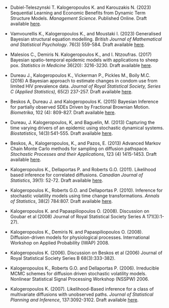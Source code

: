 * Dubiel-Teleszynski T. Kalogeropoulos K. and Karouzakis N. (2023) Sequential Learning and Economic Benefits from Dynamic Term Structure Models. *Management Science*. Published Online. Draft available [here](https://arxiv.org/abs/2204.10658).

* Vamvourellis K., Kalogeropoulos K., and Moustaki I. (2023) Generalised Bayesian structural equation modelling. *British Journal of Mathematical and Statistical Psychology*. 76(3) 559-584. Draft available [here](https://arxiv.org/abs/2104.01603).

* Malesios C., Demiris N. Kalogeropoulos K., and I. Ntzoufras. (2017) Bayesian spatio-temporal epidemic models with applications to sheep pox. *Statistics in Medicine* 36(20): 3216-3230. Draft available [here](http://arxiv.org/abs/1403.1783).

* Dureau J., Kalogeropoulos K., Vickerman P., Pickles M., Boily M.C. (2016) A Bayesian approach to estimate changes in condom use from limited HIV prevalence data. *Journal of Royal Statistical Society, Series C (Applied Statistics),* 65(2) 237-257. Draft available [here](http://arxiv.org/abs/1211.5472).

* Beskos A, Dureau J. and Kalogeropoulos K. (2015) Bayesian Inference for partially observed SDEs Driven by Fractional Brownian Motion. *Biometrika*, 102 (4): 809-827. Draft available [here](http://arxiv.org/abs/1307.0238).

* Dureau, J. Kalogeropoulos, K, and Baguelin, M. (2013) Capturing the time varying drivers of an epidemic using stochastic dynamical systems.  *Biostatistics*, 14(3):541-555. Draft available [here](http://arxiv.org/abs/1203.5950).

* Beskos, A., Kalogeropoulos, K., and Pazos, E. (2013) Advanced Markov Chain Monte Carlo methods for sampling on diffusion pathspace. *Stochastic Processes and their Applications*, 123 (4) 1415-1453. Draft available [here](http://eprints.lse.ac.uk/46433/).

* Kalogeropoulos K., Dellaportas P. and Roberts G.O. (2011). Likelihood based inference for
correlated diffusions. *Canadian Journal of Statistics*, 39(1): 52-72. Draft available [here](http://eprints.lse.ac.uk/31354/).

* Kalogeropoulos K., Roberts G.O. and Dellaportas P. (2010). Inference for stochastic volatility models using time change transformations. *Annals of Statistics*, 38(2) 784:807. Draft available [here](http://eprints.lse.ac.uk/31421/).

* Kalogeropoulos K. and Papaspiliopoulos O. (2008). Discussion on Goubar et al (2008) Journal of Royal Statistical Society Series A 171(3):1-27).

* Kalogeropoulos K., Demiris N. and Papaspiliopoulos O. (2008). Diffusion-driven models for
physiological processes. International Workshop on Applied Probability (IWAP) 2008.

* Kalogeropoulos K. (2006). Discussion on Beskos et al (2006) Journal of Royal Statistical
Society Series B 68(3):333-382).

* Kalogeropoulos K., Roberts G.O. and Dellaportas P. (2006). Irreducible MCMC schemes
for diffusion driven stochastic volatility models. Nonlinear Statistical Signal Processing
Workshop (NSSPW) 2006.

* Kalogeropoulos K. (2007). Likelihood-Based inference for a class of multivariate diffusions with unobserved paths.  *Journal of Statistical Planning and Inference*, 137:3092-3102. Draft available [here](http://eprints.lse.ac.uk/31423/).

